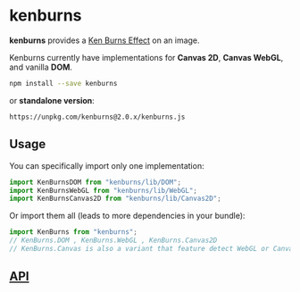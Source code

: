 # kenburns

**kenburns** provides a [Ken Burns Effect](https://en.wikipedia.org/wiki/Ken_Burns_effect) on an image.

Kenburns currently have implementations for **Canvas 2D**, **Canvas WebGL**, and vanilla **DOM**.

```sh
npm install --save kenburns
```

or **standalone version**:

```
https://unpkg.com/kenburns@2.0.x/kenburns.js
```

## Usage

You can specifically import only one implementation:

```js
import KenBurnsDOM from "kenburns/lib/DOM";
import KenBurnsWebGL from "kenburns/lib/WebGL";
import KenBurnsCanvas2D from "kenburns/lib/Canvas2D";
```

Or import them all (leads to more dependencies in your bundle):

```js
import KenBurns from "kenburns";
// KenBurns.DOM , KenBurns.WebGL , KenBurns.Canvas2D
// KenBurns.Canvas is also a variant that feature detect WebGL or Canvas2D
```

## [API](API.md)
